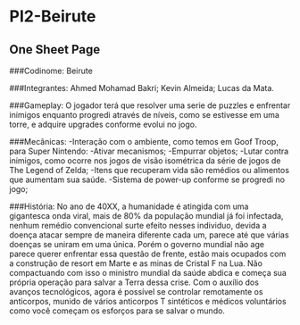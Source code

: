 # PI2-Beirute
## One Sheet Page

###Codinome:
	Beirute

###Integrantes:
	Ahmed Mohamad Bakri;
	Kevin Almeida;
	Lucas da Mata.

###Gameplay:
	O jogador terá que resolver uma serie de puzzles e enfrentar inimigos enquanto progredi através de níveis, como se estivesse em uma torre, e adquire upgrades conforme evolui no jogo.

###Mecânicas:
	-Interação com o ambiente, como temos em Goof Troop, para Super Nintendo:
		-Ativar mecanismos;
		-Empurrar objetos;
	-Lutar contra inimigos, como ocorre nos jogos de visão isométrica da série de jogos de The Legend of Zelda;
	-Itens que recuperam vida são remédios ou alimentos que aumentam sua saúde.
	-Sistema de power-up conforme se progredi no jogo;

###História:
	No ano de 40XX, a humanidade é atingida com uma gigantesca onda viral, mais de 80% da população mundial já foi infectada, nenhum remédio convencional surte efeito nesses individuo, devida a doença atacar sempre de maneira diferente cada um, parece até que várias doenças se uniram em uma única.
	Porém o governo mundial não age parece querer enfrentar essa questão de frente, estão mais ocupados com a construção de resort em Marte e as minas de Cristal F na Lua. 
	Não compactuando com isso o ministro mundial da saúde abdica e começa sua própria operação para salvar a Terra dessa crise. 
	Com o auxílio dos avanços tecnológicos, agora é possível se controlar remotamente os anticorpos, munido de vários anticorpos T sintéticos e médicos voluntários como você começam os esforços para se salvar o mundo.
